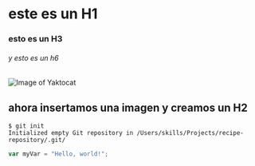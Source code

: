 # este es un H1
### esto es un H3
###### y esto es un h6


![Image of Yaktocat](https://octodex.github.com/images/yaktocat.png)

## ahora insertamos una imagen y creamos un H2

```
$ git init
Initialized empty Git repository in /Users/skills/Projects/recipe-repository/.git/
```

``` javascript
var myVar = "Hello, world!";
```
